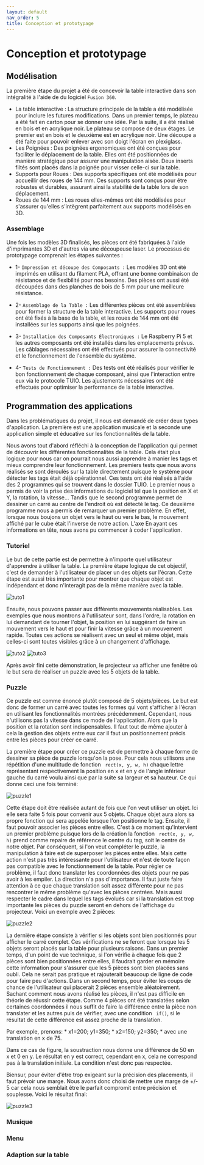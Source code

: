 ```yaml
---
layout: default
nav_order: 5
title: Conception et prototypage
---
```


# Conception et prototypage

## Modélisation

La première étape du projet a été de concevoir la table interactive dans son intégralité à l'aide de du logiciel ```Fusion 360```.

- La table interactive : La structure principale de la table a été modélisée pour inclure les futures modifications. Dans un premier temps, le plateau a été fait en carton pour se donner une idée. Par la suite, il a été réalisé en bois et en acrylique noir. Le plateau se compose de deux étages. Le premier est en bois et le deuxième est en acrylique noir. Une découpe a été faite pour pouvoir enlever avec son doigt l'écran en plexiglass.
- Les Poignées : Des poignées ergonomiques ont été conçues pour faciliter le déplacement de la table. Elles ont été positionnées de manière stratégique pour assurer une manipulation aisée. Deux inserts filtés sont placés dans la poignée pour visser celle-ci sur la table.
- Supports pour Roues : Des supports spécifiques ont été modélisés pour accueillir des roues de 144 mm. Ces supports sont conçus pour être robustes et durables, assurant ainsi la stabilité de la table lors de son déplacement.
- Roues de 144 mm : Les roues elles-mêmes ont été modélisées pour s'assurer qu'elles s'intègrent parfaitement aux supports modélisés en 3D.

### Assemblage

Une fois les modèles 3D finalisés, les pièces ont été fabriquées à l'aide d'imprimantes 3D et d'autres via une découpeuse laser. Le processus de prototypage comprenait les étapes suivantes :

- 1- ```Impression et découpe des Composants :``` Les modèles 3D ont été imprimés en utilisant du filament PLA, offrant une bonne combinaison de résistance et de flexibilité pour nos besoins. Des pièces ont aussi été découpées dans des planches de bois de 5 mm pour une meilleure résistance.

- 2- ```Assemblage de la Table :``` Les différentes pièces ont été assemblées pour former la structure de la table interactive. Les supports pour roues ont été fixés à la base de la table, et les roues de 144 mm ont été installées sur les supports ainsi que les poignées.

- 3- ```Installation des Composants Électroniques :``` Le Raspberry Pi 5 et les autres composants ont été installés dans les emplacements prévus. Les câblages nécessaires ont été effectués pour assurer la connectivité et le fonctionnement de l'ensemble du système.

- 4- ```Tests de Fonctionnement :``` Des tests ont été réalisés pour vérifier le bon fonctionnement de chaque composant, ainsi que l'interaction entre eux via le protocole TUIO. Les ajustements nécessaires ont été effectués pour optimiser la performance de la table interactive.

## Programmation des applications

 Dans les problématiques du projet, il nous est demandé de créer deux types d'application. La première est une application musicale et la seconde une application simple et éducative sur les fonctionnalités de la table.

Nous avons tout d'abord réfléchi à la conception de l'application qui permet de découvrir les différentes fonctionnalités de la table. Cela était plus logique pour nous car on pourrait nous aussi apprendre à manier les tags et mieux comprendre leur fonctionnement. Les premiers tests que nous avons réalisés se sont déroulés sur la table directement puisque le système pour détecter les tags était déjà opérationnel. Ces tests ont été réalisés à l'aide des 2 programmes qui se trouvent dans le dossier TUIO. Le premier nous a permis de voir la prise des informations du logiciel tel que la position en X et Y, la rotation, la vitesse... Tandis que le second programme permet de dessiner un carré au centre de l'endroit où est détecté le tag. Ce deuxième programme nous a permis de remarquer un premier problème. En effet, lorsque nous boujons un objet vers le haut ou vers le bas, le mouvement affiché par le cube était l'inverse de notre action. L'axe En ayant ces informations en tête, nous avons pu commencer à coder l'application. 

### Tutoriel

Le but de cette partie est de permettre à n'importe quel utilisateur d'apprendre à utiliser la table. La première étape logique de cet objectif, c'est de demander à l'utilisateur de placer un des objets sur l'écran. Cette étape est aussi très importante pour montrer que chaque objet est indépendant et donc n'interagit pas de la même manière avec la table.

![tuto1](images/tuto1.png)

Ensuite, nous pouvons passer aux différents mouvements réalisables. Les exemples que nous montrons à l'utilisateur sont, dans l'ordre, la rotation en lui demandant de tourner l'objet, la position en lui suggérant de faire un mouvement vers le haut et pour finir la vitesse grâce à un mouvement rapide.
Toutes ces actions se réalisent avec un seul et même objet, mais celles-ci sont toutes visibles grâce à un changement d'affichage.

![tuto2](images/tuto2.png)      ![tuto3](images/tuto3.png)

Après avoir fini cette démonstration, le projecteur va afficher une fenêtre où le but sera de réaliser un puzzle avec les 5 objets de la table.

### Puzzle

Ce puzzle est comme énoncé plutôt composé de 5 objets/pièces. Le but est donc de former un carré avec toutes les formes qui vont s'afficher à l'écran en utilisant les fonctionnalités montrées précédemment. Cependant, nous n'utilisons pas la vitesse dans ce mode de l'application. Alors que la position et la rotation sont indispensables. Il faut tout de même ajouter à cela la gestion des objets entre eux car il faut un positionnement précis entre les pièces pour créer ce carré.

La première étape pour créer ce puzzle est de permettre à chaque forme de dessiner sa pièce de puzzle lorsqu'on la pose. Pour cela nous utilisons une répétition d'une multitude de fonction ` rect(x, y, w, h)` chaque lettre représentant respectivement la position en x et en y de l'angle inférieur gauche du carré voulu ainsi que par la suite sa largeur et sa hauteur. 
Ce qui donne ceci une fois terminé:

![puzzle1](images/puzzle1.png)


Cette étape doit être réalisée autant de fois que l'on veut utiliser un objet. Ici elle sera faite 5 fois pour convenir aux 5 objets. Chaque objet aura alors sa propre fonction qui sera appelée lorsque l'on positionne le tag. Ensuite, il faut pouvoir associer les pièces entre elles. C'est à ce moment qu'intervient un premier problème puisque lors de la création la fonction ` rect(x, y, w, h)`
prend comme repaire de référence le centre du tag, soit le centre de notre objet. Par conséquent, si l'on veut compléter le puzzle, la manipulation à faire est de superposer les pièces entre elles. Mais cette action n'est pas très intéressante pour l'utilisateur et n'est de toute façon pas compatible avec le fonctionnement de la table. Pour régler ce problème, il faut donc translater les coordonnées des objets pour ne pas avoir à les empiler. La direction n'a pas d'importance. Il faut juste faire attention à ce que chaque translation soit assez différente pour ne pas rencontrer le même problème qu'avec les pièces centrées. Mais aussi respecter le cadre dans lequel les tags évolués car si la translation est trop importante les pièces du puzzle seront en dehors de l'affichage du projecteur.
Voici un exemple avec 2 pièces:

![puzzle2](images/puzzle2.png)

La dernière étape consiste à vérifier si les objets sont bien positionnés pour afficher le carré complet. Ces vérifications ne se feront que lorsque les 5 objets seront placés sur la table pour plusieurs raisons. Dans un premier temps, d'un point de vue technique, si l'on vérifie à chaque fois que 2 pièces sont bien positionnées entre elles, il faudrait garder en mémoire cette information pour s'assurer que les 5 pièces sont bien placées sans oubli. Cela ne serait pas pratique et rajouterait beaucoup de ligne de code pour faire peu d'actions. Dans un second temps, pour éviter les coups de chance de l'utilisateur qui placerait 2 pièces ensemble aléatoirement. Sachant comment nous avons réalisé les pièces, il n'est pas difficile en théorie de réussir cette étape. Comme 4 pièces ont été translatées selon certaines coordonnées il nous suffit de faire la différence entre la pièce non translater et les autres puis de vérifier, avec une condition ` if()`, si le résultat de cette différence est assez proche de la translation.

Par exemple, prenons:
    * x1=200; y1=350;
    * x2=150; y2=350;
    * avec une translation en x de 75.

Dans ce cas de figure, la soustraction nous donne une différence de 50 en x et 0 en y. Le résultat en y est correct, cependant en x, cela ne correspond pas à la translation initiale. La condition n'est donc pas respectée. 

Biensur, pour éviter d'être trop exigeant sur la précision des placements, il faut prévoir une marge. Nous avons donc choisi de mettre une marge de +/- 5 car cela nous semblait être le parfait compromit entre précision et souplesse.
Voici le résultat final:

![puzzle3](images/puzzle3.png)



### Musique

### Menu

### Adaption sur la table